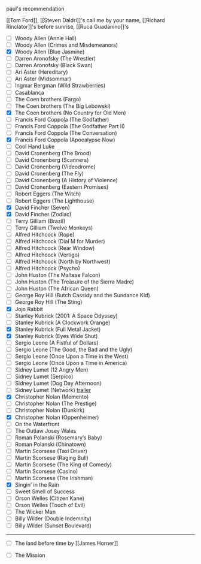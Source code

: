 paul's recommendation

[[Tom Ford]], [[Steven Daldri]]'s call me by your name, [[Richard Rinclator]]'s before sunrise, [[Ruca Guadanino]]'s

- [ ] Woody Allen (Annie Hall)
- [ ] Woody Allen (Crimes and Misdemeanors)
- [x] Woody Allen (Blue Jasmine)
- [ ] Darren Aronofsky (The Wrestler)
- [ ] Darren Aronofsky (Black Swan)
- [ ] Ari Aster (Hereditary)
- [ ] Ari Aster (Midsommar)
- [ ] Ingmar Bergman (Wild Strawberries)
- [ ] Casablanca
- [ ] The Coen brothers (Fargo)
- [ ] The Coen brothers (The Big Lebowski)
- [x] The Coen brothers (No Country for Old Men)
- [ ] Francis Ford Coppola (The Godfather)
- [ ] Francis Ford Coppola (The Godfather Part II)
- [ ] Francis Ford Coppola (The Conversation)
- [x] Francis Ford Coppola (Apocalypse Now)
- [ ] Cool Hand Luke
- [ ] David Cronenberg (The Brood)
- [ ] David Cronenberg (Scanners)
- [ ] David Cronenberg (Videodrome)
- [ ] David Cronenberg (The Fly)
- [ ] David Cronenberg (A History of Violence)
- [ ] David Cronenberg (Eastern Promises)
- [ ] Robert Eggers (The Witch)
- [ ] Robert Eggers (The Lighthouse)
- [x] David Fincher (Seven)
- [x] David Fincher (Zodiac)
- [ ] Terry Gilliam (Brazil)
- [ ] Terry Gilliam (Twelve Monkeys)
- [ ] Alfred Hitchcock (Rope)
- [ ] Alfred Hitchcock (Dial M for Murder)
- [ ] Alfred Hitchcock (Rear Window)
- [ ] Alfred Hitchcock (Vertigo)
- [ ] Alfred Hitchcock (North by Northwest)
- [ ] Alfred Hitchcock (Psycho)
- [ ] John Huston (The Maltese Falcon)
- [ ] John Huston (The Treasure of the Sierra Madre)
- [ ] John Huston (The African Queen)
- [ ] George Roy Hill (Butch Cassidy and the Sundance Kid)
- [ ] George Roy Hill (The Sting)
- [x] Jojo Rabbit
- [ ] Stanley Kubrick (2001: A Space Odyssey)
- [ ] Stanley Kubrick (A Clockwork Orange)
- [x] Stanley Kubrick (Full Metal Jacket)
- [x] Stanley Kubrick (Eyes Wide Shut)
- [ ] Sergio Leone (A Fistful of Dollars)
- [ ] Sergio Leone (The Good, the Bad and the Ugly)
- [ ] Sergio Leone (Once Upon a Time in the West)
- [ ] Sergio Leone (Once Upon a Time in America)
- [ ] Sidney Lumet (12 Angry Men)
- [ ] Sidney Lumet (Serpico)
- [ ] Sidney Lumet (Dog Day Afternoon)
- [ ] Sidney Lumet (Network) [trailer](https://www.youtube.com/watch?v=1cSGvqQHpjs&ab_channel=RottenTomatoesClassicTrailers)
- [x] Christopher Nolan (Memento)
- [ ] Christopher Nolan (The Prestige)
- [ ] Christopher Nolan (Dunkirk)
- [x] Christopher Nolan (Oppenheimer)
- [ ] On the Waterfront
- [ ] The Outlaw Josey Wales
- [ ] Roman Polanski (Rosemary’s Baby)
- [ ] Roman Polanski (Chinatown)
- [ ] Martin Scorsese (Taxi Driver)
- [ ] Martin Scorsese (Raging Bull)
- [ ] Martin Scorsese (The King of Comedy)
- [ ] Martin Scorsese (Casino)
- [ ] Martin Scorsese (The Irishman)
- [x] Singin’ in the Rain
- [ ] Sweet Smell of Success
- [ ] Orson Welles (Citizen Kane)
- [ ] Orson Welles (Touch of Evil)
- [ ] The Wicker Man
- [ ] Billy Wilder (Double Indemnity)
- [ ] Billy Wilder (Sunset Boulevard)

----
- [ ] The land before time by [[James Horner]]
- [ ] The Mission



